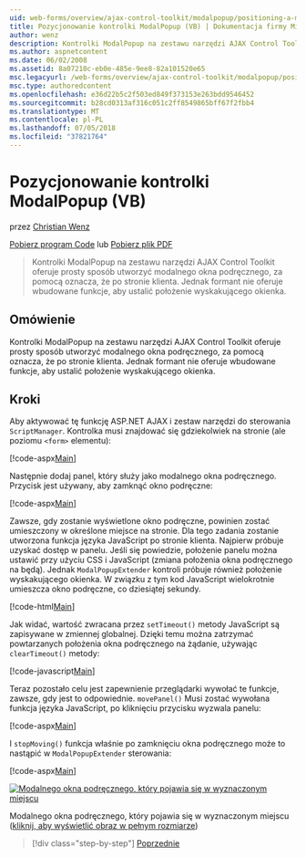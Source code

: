 ```yaml
---
uid: web-forms/overview/ajax-control-toolkit/modalpopup/positioning-a-modalpopup-vb
title: Pozycjonowanie kontrolki ModalPopup (VB) | Dokumentacja firmy Microsoft
author: wenz
description: Kontrolki ModalPopup na zestawu narzędzi AJAX Control Toolkit oferuje prosty sposób utworzyć modalnego okna podręcznego, za pomocą oznacza, że po stronie klienta. Jednak formant nie oferuje...
ms.author: aspnetcontent
ms.date: 06/02/2008
ms.assetid: 8a07210c-eb0e-485e-9ee8-82a101520e65
msc.legacyurl: /web-forms/overview/ajax-control-toolkit/modalpopup/positioning-a-modalpopup-vb
msc.type: authoredcontent
ms.openlocfilehash: e36d22b5c2f503ed849f373153e263bdd9546452
ms.sourcegitcommit: b28cd0313af316c051c2ff8549865bff67f2fbb4
ms.translationtype: MT
ms.contentlocale: pl-PL
ms.lasthandoff: 07/05/2018
ms.locfileid: "37821764"
---
```

<a name="positioning-a-modalpopup-vb"></a>Pozycjonowanie kontrolki ModalPopup (VB)
====================
przez [Christian Wenz](https://github.com/wenz)

[Pobierz program Code](http://download.microsoft.com/download/2/4/0/24052038-f942-4336-905b-b60ae56f0dd5/ModalPopup4.vb.zip) lub [Pobierz plik PDF](http://download.microsoft.com/download/b/6/a/b6ae89ee-df69-4c87-9bfb-ad1eb2b23373/modalpopup4VB.pdf)

> Kontrolki ModalPopup na zestawu narzędzi AJAX Control Toolkit oferuje prosty sposób utworzyć modalnego okna podręcznego, za pomocą oznacza, że po stronie klienta. Jednak formant nie oferuje wbudowane funkcje, aby ustalić położenie wyskakującego okienka.


## <a name="overview"></a>Omówienie

Kontrolki ModalPopup na zestawu narzędzi AJAX Control Toolkit oferuje prosty sposób utworzyć modalnego okna podręcznego, za pomocą oznacza, że po stronie klienta. Jednak formant nie oferuje wbudowane funkcje, aby ustalić położenie wyskakującego okienka.

## <a name="steps"></a>Kroki

Aby aktywować tę funkcję ASP.NET AJAX i zestaw narzędzi do sterowania `ScriptManager`. Kontrolka musi znajdować się gdziekolwiek na stronie (ale poziomu `<form>` elementu):

[!code-aspx[Main](positioning-a-modalpopup-vb/samples/sample1.aspx)]

Następnie dodaj panel, który służy jako modalnego okna podręcznego. Przycisk jest używany, aby zamknąć okno podręczne:

[!code-aspx[Main](positioning-a-modalpopup-vb/samples/sample2.aspx)]

Zawsze, gdy zostanie wyświetlone okno podręczne, powinien zostać umieszczony w określone miejsce na stronie. Dla tego zadania zostanie utworzona funkcja języka JavaScript po stronie klienta. Najpierw próbuje uzyskać dostęp w panelu. Jeśli się powiedzie, położenie panelu można ustawić przy użyciu CSS i JavaScript (zmiana położenia okna podręcznego na będą). Jednak `ModalPopupExtender` kontroli próbuje również położenie wyskakującego okienka. W związku z tym kod JavaScript wielokrotnie umieszcza okno podręczne, co dziesiątej sekundy.

[!code-html[Main](positioning-a-modalpopup-vb/samples/sample3.html)]

Jak widać, wartość zwracana przez `setTimeout()` metody JavaScript są zapisywane w zmiennej globalnej. Dzięki temu można zatrzymać powtarzanych położenia okna podręcznego na żądanie, używając `clearTimeout()` metody:

[!code-javascript[Main](positioning-a-modalpopup-vb/samples/sample4.js)]

Teraz pozostało celu jest zapewnienie przeglądarki wywołać te funkcje, zawsze, gdy jest to odpowiednie. `movePanel()` Musi zostać wywołana funkcja języka JavaScript, po kliknięciu przycisku wyzwala panelu:

[!code-aspx[Main](positioning-a-modalpopup-vb/samples/sample5.aspx)]

I `stopMoving()` funkcja właśnie po zamknięciu okna podręcznego może to nastąpić w `ModalPopupExtender` sterowania:

[!code-aspx[Main](positioning-a-modalpopup-vb/samples/sample6.aspx)]


[![Modalnego okna podręcznego, który pojawia się w wyznaczonym miejscu](positioning-a-modalpopup-vb/_static/image2.png)](positioning-a-modalpopup-vb/_static/image1.png)

Modalnego okna podręcznego, który pojawia się w wyznaczonym miejscu ([kliknij, aby wyświetlić obraz w pełnym rozmiarze](positioning-a-modalpopup-vb/_static/image3.png))

> [!div class="step-by-step"]
> [Poprzednie](handling-postbacks-from-a-modalpopup-vb.md)

